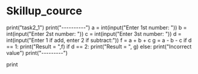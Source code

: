 # Skillup_cource
print("task2_1")
print("----------")
a = int(input("Enter 1st number:  "))
b = int(input("Enter 2st number:  "))
c = int(input("Enter 3st number:   "))
d = int(input("Enter 1 if add, enter 2 if subtract:"))
f = a + b + c
g = a - b - c
if d == 1:
    print("Result = ",f)
if d == 2:
    print("Result = ", g)
else:
    print("Incorrect value")
print("---------")

print

